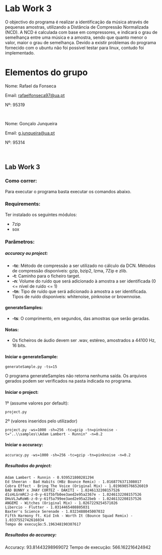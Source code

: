 # Lab Work 3

O objectivo do programa é realizar a identificação da música através de pequenas amostras, utilizando a Distância de Compressão Normalizada (NCD). A NCD é calculada com base em compressores, e indicará o grau de semelhança entre uma música e a amostra, sendo que quanto menor o valor, maior o grau de semelhança.
Devido a existir problemas do programa fornecido com o ubuntu não foi possivel testar para linux, contudo foi implementado.

# Elementos do grupo

Nome: Rafael da Fonseca

Email: rafaelfonseca97@ua.pt

Nº: 95319

<br>

Nome: Gonçalo Junqueira

Email: g.junqueira@ua.pt

Nº: 95314

<br>

## Lab Work 3

### Como correr:
Para executar o programa basta executar os comandos abaixo.

### Requirements:
Ter instalado os seguintes módulos:
- 7zip
- sox

### Parâmetros:
##### accuracy ou project:
- <b>-tc</b>: Método de compressão a ser utilizado no cálculo da DCN. Métodos de compressão disponíveis: gzip, bzip2, lzma, 7Zip e zlib.<br>
- <b>-t</b>: Caminho para o ficheiro target.
- <b>-n</b>: Volume do ruído que será adicionado à amostra a ser identificada (0 <= nível de ruído <= 1)
- <b>-tn</b>: Tipo de ruído que será adicionado à amostra a ser identificada. Tipos de ruído disponíveis: whitenoise, pinknoise or brownnoise.

#### generateSamples:
- <b>-ts</b>: O comprimento, em segundos, das amostras que serão geradas.

#### Notas:
- Os ficheiros de áudio devem ser .wav, estéreo, amostrados a 44100 Hz, 16 bits.

#### Iniciar o generateSample:
```
generateSample.py -ts=15
```
O programa generateSamples não retorna nenhuma saída. Os arquivos gerados podem ser verificados na pasta indicada no programa.
#### Iniciar o project:
1º (assume valores por default):
```
project.py
```
2º (valores inseridos pelo utilizador)
```
project.py -ws=1000 -sh=256 -tc=gzip -tn=pinknoise -t="..\\samples\\Adam Lambert - Runnin" -n=0.2
```
#### Iniciar o accuracy:
```
accuracy.py -ws=1000 -sh=256 -tc=gzip -tn=pinknoise -n=0.2
```

##### Resultados do project:
```
Adam Lambert - Runnin - 0.939521800281294
Ed Sheeran - Bad Habits (HBz Bounce Remix) - 1.0168776371308017
Cobra Effect - Bring The Voice (Original Mix) - 1.0196905766526019
BAD BUNNY x JHAY CORTEZ - DÁKITI - 1.0246132208157526
d1sHLGrmRCJ-z-0-y-61f5bfb0ee3aed2e95a2367e - 1.0246132208157526
DHuVLJwRoW6-z-0-y-61f5a799ee3aed2e95a22beb - 1.0246132208157526
ANGEMI - Witches (Original Mix) - 1.0267229254571026
Libercio - Flutter - 1.0314465408805031
Baxter's Science Serenade - 1.0323488045007032
Fifth Harmony ft. Kid Ink - Worth It (Bounce Squad Remix) - 1.0337552742616034
Tempo de execução:5.196348190307617
```

##### Resultados do accuracy:
Accuracy: 93.81443298969072
Tempo de execução: 566.162216424942